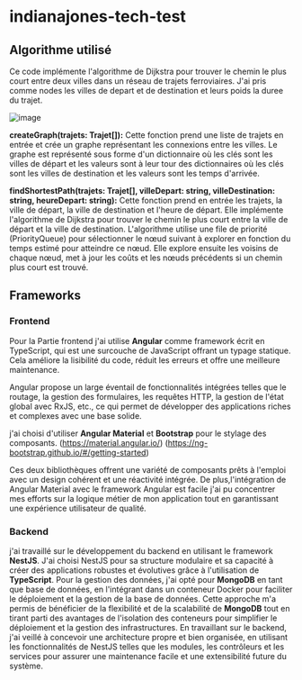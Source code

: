 # indianajones-tech-test

## Algorithme utilisé
Ce code implémente l'algorithme de Dijkstra pour trouver le chemin le plus court entre deux villes dans un réseau de trajets ferroviaires.
J'ai pris comme nodes les villes de depart et de destination et leurs poids la duree du trajet.

![image](https://miro.medium.com/v2/resize:fit:566/0*LMTm4lzv_xuTGq8J.png)

**createGraph(trajets: Trajet[]):** 
Cette fonction prend une liste de trajets en entrée et crée un graphe représentant les connexions entre les villes. Le graphe est représenté sous forme d'un dictionnaire où les clés sont les villes de départ et les valeurs sont à leur tour des dictionnaires où les clés sont les villes de destination et les valeurs sont les temps d'arrivée.

**findShortestPath(trajets: Trajet[], villeDepart: string, villeDestination: string, heureDepart: string):** 
Cette fonction prend en entrée les trajets, la ville de départ, la ville de destination et l'heure de départ. Elle implémente l'algorithme de Dijkstra pour trouver le chemin le plus court entre la ville de départ et la ville de destination. L'algorithme utilise une file de priorité (PriorityQueue) pour sélectionner le nœud suivant à explorer en fonction du temps estimé pour atteindre ce nœud. Elle explore ensuite les voisins de chaque nœud, met à jour les coûts et les nœuds précédents si un chemin plus court est trouvé.

## Frameworks

### Frontend
Pour la Partie frontend j'ai utilise **Angular** comme framework écrit en TypeScript, qui est une surcouche de JavaScript offrant un typage statique. Cela améliore la lisibilité du code, réduit les erreurs et offre une meilleure maintenance.

Angular propose un large éventail de fonctionnalités intégrées telles que le routage, la gestion des formulaires, les requêtes HTTP, la gestion de l'état global avec RxJS, etc., ce qui permet de développer des applications riches et complexes avec une base solide.

j'ai choisi d'utiliser **Angular Material** et **Bootstrap** pour le stylage des composants.
(https://material.angular.io/) (https://ng-bootstrap.github.io/#/getting-started)

Ces deux bibliothèques offrent une variété de composants prêts à l'emploi avec un design cohérent et une réactivité intégrée.
De plus,l'intégration de Angular Material avec le framework Angular est facile j'ai pu concentrer mes efforts sur la logique métier de mon application tout en garantissant une expérience utilisateur de qualité.

### Backend 

j'ai travaillé sur le développement du backend en utilisant le framework **NestJS**. J'ai choisi NestJS pour sa structure modulaire et sa capacité à créer des applications robustes et évolutives grâce à l'utilisation de **TypeScript**. Pour la gestion des données, j'ai opté pour **MongoDB** en tant que base de données, en l'intégrant dans un conteneur Docker pour faciliter le déploiement et la gestion de la base de données. 
Cette approche m'a permis de bénéficier de la flexibilité et de la scalabilité de **MongoDB** tout en tirant parti des avantages de l'isolation des conteneurs pour simplifier le déploiement et la gestion des infrastructures. En travaillant sur le backend, j'ai veillé à concevoir une architecture propre et bien organisée, en utilisant les fonctionnalités de NestJS telles que les modules, les contrôleurs et les services pour assurer une maintenance facile et une extensibilité future du système.


